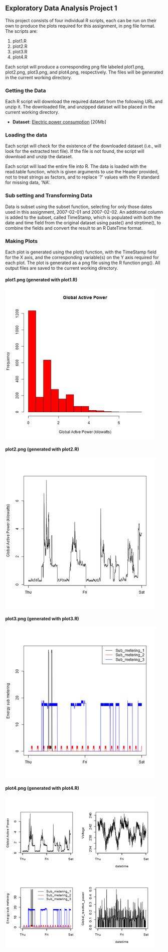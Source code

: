## Exploratory Data Analysis Project 1

This project consists of four individual R scripts, each can be run on their own to produce the plots required for this assignment, in png file format.
The scripts are:

<ol>
<li>plot1.R</li>
<li>plot2.R</li>
<li>plot3.R</li>
<li>plot4.R</li>
</ol>

Each script will produce a corresponding png file labeled plot1.png, plot2.png, plot3.png, and plot4.png, respectively.  The files will be generated in the current working directory.

### Getting the Data

Each R script will download the required dataset from the following URL and unzip it.  The downloaded file, and unzipped dataset will be placed in the current working directory.

* <b>Dataset</b>: <a href="https://d396qusza40orc.cloudfront.net/exdata%2Fdata%2Fhousehold_power_consumption.zip">Electric power consumption</a> [20Mb]

### Loading the data

Each script will check for the existence of the downloaded dataset (i.e., will look for the extracted text file).  If the file is not found, the script will download and unzip the dataset.

Each script will load the entire file into R. The data is loaded with the read.table function, which is given arguments to use the Header provided, not to treat strings as factors, and to replace '?' values with the R standard for missing data, 'NA'. 

### Sub setting and Transforming Data

Data is subset using the subset function, selecting for only those dates used in this assignment, 2007-02-01 and 2007-02-02.  An additional column is added to the subset, called TimeStamp, which is populated with both the date and time field from the original dataset using paste() and strptime(), to combine the fields and convert the result to an R DateTime format. 

### Making Plots

Each plot is generated using the plot() function, with the TimeStamp field for the X axis, and the corresponding variable(s) on the Y axis required for each plot.  The plot is generated as a png file using the R function png().  All output files are saved to the current working directory.

#### plot1.png (generated with plot1.R)

![plot1](plot1.png) 

#### plot2.png (generated with plot2.R)

![plot2](plot2.png) 

#### plot3.png (generated with plot3.R)

![plot3](plot3.png) 

#### plot4.png (generated with plot4.R)

![plot4](plot4.png) 